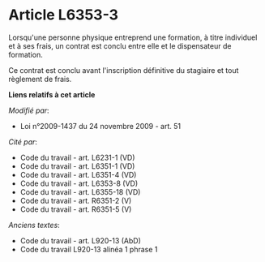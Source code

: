 # Article L6353-3

Lorsqu'une personne physique entreprend une formation, à titre individuel et à ses frais, un contrat est conclu entre elle et
le dispensateur de formation.

Ce contrat est conclu avant l'inscription définitive du stagiaire et tout règlement de frais.

**Liens relatifs à cet article**

_Modifié par_:

  - Loi n°2009-1437 du 24 novembre 2009 - art. 51

_Cité par_:

  - Code du travail - art. L6231-1 (VD)
  - Code du travail - art. L6351-1 (VD)
  - Code du travail - art. L6351-4 (VD)
  - Code du travail - art. L6353-8 (VD)
  - Code du travail - art. L6355-18 (VD)
  - Code du travail - art. R6351-2 (V)
  - Code du travail - art. R6351-5 (V)

_Anciens textes_:

  - Code du travail - art. L920-13 (AbD)
  - Code du travail L920-13 alinéa 1 phrase 1
